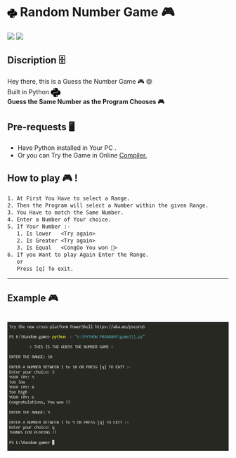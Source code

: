 
# <img align="center" alt="Python Logo" width="22px" src="Assets/Python.png"> Random Number Game 🎮
[![](https://img.shields.io/github/license/sourcerer-io/hall-of-fame.svg?colorB=ff0000)]() 
![](https://img.shields.io/badge/RITESH-THAKUR-brightgreen)

## Discription 🗄️
Hey there, this is a Guess the Number Game 🎮 😄<br>
Built in Python <img align="center" alt="Python logo" width="22px" src="Assets/Python.png"><br>
**Guess the Same Number as the Program Chooses 🎮** <br>

## Pre-requests 🖥️
- Have Python installed in Your PC .
- Or you can Try the Game in Online [Compiler.](https://onlinegdb.com/6gEyJhRA9)

## How to play 🎮 !
    
    1. At First You Have to select a Range.
    2. Then the Program will select a Number within the given Range. 
    3. You Have to match the Same Number.
    4. Enter a Number of Your choice.
    5. If Your Number :-
       1. Is lower   <Try again>
       2. Is Greater <Try again>
       3. Is Equal   <CongOo You won 🎉>
    6. If you Want to play Again Enter the Range. 
       or
       Press [q] To exit. 

___

## Example 🎮
<br>
<img width="100%" height="50%" alt="Gameimg" src="Assets/exampleimg.png"> 







